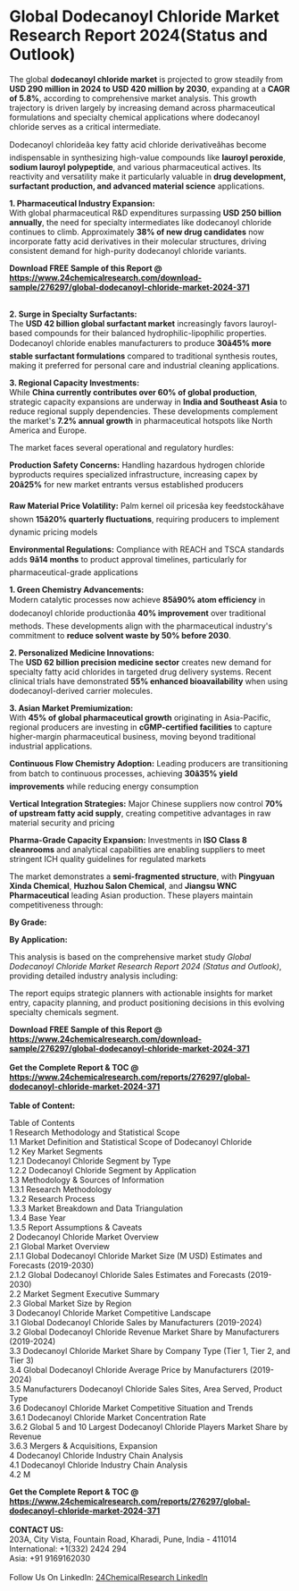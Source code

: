 <h1>Global Dodecanoyl Chloride Market Research Report 2024(Status and Outlook)</h1><p>The global <strong>dodecanoyl chloride market</strong> is projected to grow steadily from <strong>USD 290 million in 2024 to USD 420 million by 2030</strong>, expanding at a <strong>CAGR of 5.8%</strong>, according to comprehensive market analysis. This growth trajectory is driven largely by increasing demand across pharmaceutical formulations and specialty chemical applications where dodecanoyl chloride serves as a critical intermediate.</p><p>Dodecanoyl chlorideâa key fatty acid chloride derivativeâhas become indispensable in synthesizing high-value compounds like <strong>lauroyl peroxide</strong>, <strong>sodium lauroyl polypeptide</strong>, and various pharmaceutical actives. Its reactivity and versatility make it particularly valuable in <strong>drug development, surfactant production, and advanced material science</strong> applications.</p><p><strong>1. Pharmaceutical Industry Expansion:</strong><br>
With global pharmaceutical R&amp;D expenditures surpassing <strong>USD 250 billion annually</strong>, the need for specialty intermediates like dodecanoyl chloride continues to climb. Approximately <strong>38% of new drug candidates</strong> now incorporate fatty acid derivatives in their molecular structures, driving consistent demand for high-purity dodecanoyl chloride variants.</p><div><b>Download FREE Sample of this Report @ 
            <a href="https://www.24chemicalresearch.com/download-sample/276297/global-dodecanoyl-chloride-market-2024-371">
            https://www.24chemicalresearch.com/download-sample/276297/global-dodecanoyl-chloride-market-2024-371</a></b></div><br><p><strong>2. Surge in Specialty Surfactants:</strong><br>
The <strong>USD 42 billion global surfactant market</strong> increasingly favors lauroyl-based compounds for their balanced hydrophilic-lipophilic properties. Dodecanoyl chloride enables manufacturers to produce <strong>30â45% more stable surfactant formulations</strong> compared to traditional synthesis routes, making it preferred for personal care and industrial cleaning applications.</p><p><strong>3. Regional Capacity Investments:</strong><br>
While <strong>China currently contributes over 60% of global production</strong>, strategic capacity expansions are underway in <strong>India and Southeast Asia</strong> to reduce regional supply dependencies. These developments complement the market's <strong>7.2% annual growth</strong> in pharmaceutical hotspots like North America and Europe.</p><p>The market faces several operational and regulatory hurdles:</p><p><strong>Production Safety Concerns:</strong> Handling hazardous hydrogen chloride byproducts requires specialized infrastructure, increasing capex by <strong>20â25%</strong> for new market entrants versus established producers</p><p><strong>Raw Material Price Volatility:</strong> Palm kernel oil pricesâa key feedstockâhave shown <strong>15â20% quarterly fluctuations</strong>, requiring producers to implement dynamic pricing models</p><p><strong>Environmental Regulations:</strong> Compliance with REACH and TSCA standards adds <strong>9â14 months</strong> to product approval timelines, particularly for pharmaceutical-grade applications</p><p><strong>1. Green Chemistry Advancements:</strong><br>
Modern catalytic processes now achieve <strong>85â90% atom efficiency</strong> in dodecanoyl chloride productionâa <strong>40% improvement</strong> over traditional methods. These developments align with the pharmaceutical industry's commitment to <strong>reduce solvent waste by 50% before 2030</strong>.</p><p><strong>2. Personalized Medicine Innovations:</strong><br>
The <strong>USD 62 billion precision medicine sector</strong> creates new demand for specialty fatty acid chlorides in targeted drug delivery systems. Recent clinical trials have demonstrated <strong>55% enhanced bioavailability</strong> when using dodecanoyl-derived carrier molecules.</p><p><strong>3. Asian Market Premiumization:</strong><br>
With <strong>45% of global pharmaceutical growth</strong> originating in Asia-Pacific, regional producers are investing in <strong>cGMP-certified facilities</strong> to capture higher-margin pharmaceutical business, moving beyond traditional industrial applications.</p><p><strong>Continuous Flow Chemistry Adoption:</strong> Leading producers are transitioning from batch to continuous processes, achieving <strong>30â35% yield improvements</strong> while reducing energy consumption</p><p><strong>Vertical Integration Strategies:</strong> Major Chinese suppliers now control <strong>70% of upstream fatty acid supply</strong>, creating competitive advantages in raw material security and pricing</p><p><strong>Pharma-Grade Capacity Expansion:</strong> Investments in <strong>ISO Class 8 cleanrooms</strong> and analytical capabilities are enabling suppliers to meet stringent ICH quality guidelines for regulated markets</p><p>The market demonstrates a <strong>semi-fragmented structure</strong>, with <strong>Pingyuan Xinda Chemical</strong>, <strong>Huzhou Salon Chemical</strong>, and <strong>Jiangsu WNC Pharmaceutical</strong> leading Asian production. These players maintain competitiveness through:</p><p><strong>By Grade:</strong></p><p><strong>By Application:</strong></p><p>This analysis is based on the comprehensive market study <em>Global Dodecanoyl Chloride Market Research Report 2024 (Status and Outlook)</em>, providing detailed industry analysis including:</p><p>The report equips strategic planners with actionable insights for market entry, capacity planning, and product positioning decisions in this evolving specialty chemicals segment.</p><div><b>Download FREE Sample of this Report @ 
            <a href="https://www.24chemicalresearch.com/download-sample/276297/global-dodecanoyl-chloride-market-2024-371">
            https://www.24chemicalresearch.com/download-sample/276297/global-dodecanoyl-chloride-market-2024-371</a></b></div><br><div><b>Get the Complete Report & TOC @ 
            <a href="https://www.24chemicalresearch.com/reports/276297/global-dodecanoyl-chloride-market-2024-371">
            https://www.24chemicalresearch.com/reports/276297/global-dodecanoyl-chloride-market-2024-371</a></b></div><br>
            <b>Table of Content:</b><p>Table of Contents<br />
1 Research Methodology and Statistical Scope<br />
1.1 Market Definition and Statistical Scope of Dodecanoyl Chloride<br />
1.2 Key Market Segments<br />
1.2.1 Dodecanoyl Chloride Segment by Type<br />
1.2.2 Dodecanoyl Chloride Segment by Application<br />
1.3 Methodology & Sources of Information<br />
1.3.1 Research Methodology<br />
1.3.2 Research Process<br />
1.3.3 Market Breakdown and Data Triangulation<br />
1.3.4 Base Year<br />
1.3.5 Report Assumptions & Caveats<br />
2 Dodecanoyl Chloride Market Overview<br />
2.1 Global Market Overview<br />
2.1.1 Global Dodecanoyl Chloride Market Size (M USD) Estimates and Forecasts (2019-2030)<br />
2.1.2 Global Dodecanoyl Chloride Sales Estimates and Forecasts (2019-2030)<br />
2.2 Market Segment Executive Summary<br />
2.3 Global Market Size by Region<br />
3 Dodecanoyl Chloride Market Competitive Landscape<br />
3.1 Global Dodecanoyl Chloride Sales by Manufacturers (2019-2024)<br />
3.2 Global Dodecanoyl Chloride Revenue Market Share by Manufacturers (2019-2024)<br />
3.3 Dodecanoyl Chloride Market Share by Company Type (Tier 1, Tier 2, and Tier 3)<br />
3.4 Global Dodecanoyl Chloride Average Price by Manufacturers (2019-2024)<br />
3.5 Manufacturers Dodecanoyl Chloride Sales Sites, Area Served, Product Type<br />
3.6 Dodecanoyl Chloride Market Competitive Situation and Trends<br />
3.6.1 Dodecanoyl Chloride Market Concentration Rate<br />
3.6.2 Global 5 and 10 Largest Dodecanoyl Chloride Players Market Share by Revenue<br />
3.6.3 Mergers & Acquisitions, Expansion<br />
4 Dodecanoyl Chloride Industry Chain Analysis<br />
4.1 Dodecanoyl Chloride Industry Chain Analysis<br />
4.2 M</p><div><b>Get the Complete Report & TOC @ 
            <a href="https://www.24chemicalresearch.com/reports/276297/global-dodecanoyl-chloride-market-2024-371">
            https://www.24chemicalresearch.com/reports/276297/global-dodecanoyl-chloride-market-2024-371</a></b></div><br><b>CONTACT US:</b><br>
            203A, City Vista, Fountain Road, Kharadi, Pune, India - 411014<br>
            International: +1(332) 2424 294<br>
            Asia: +91 9169162030 <br><br>
            Follow Us On LinkedIn: <a href="https://www.linkedin.com/company/24chemicalresearch/">24ChemicalResearch LinkedIn</a>